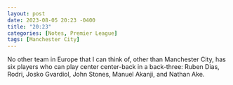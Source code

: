 ```yaml
---
layout: post
date: 2023-08-05 20:23 -0400
title: "20:23"
categories: [Notes, Premier League]
tags: [Manchester City]
---
```


No other team in Europe that I can think of, other than Manchester City, has six players who can play center center-back in a back-three: Ruben Dias, Rodri, Josko Gvardiol, John Stones, Manuel Akanji, and Nathan Ake.


